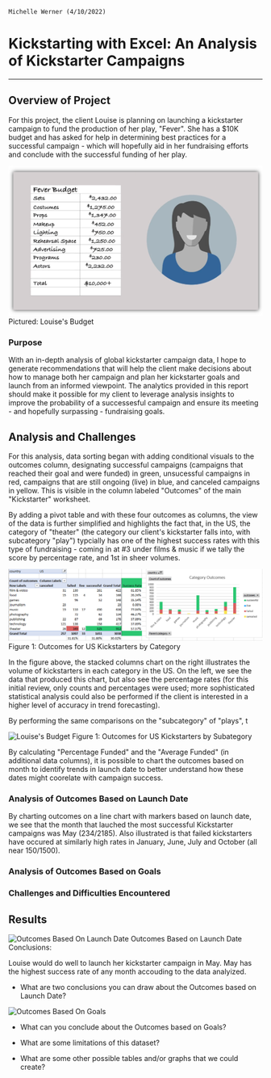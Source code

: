                                                                                       Michelle Werner (4/10/2022)
# Kickstarting with Excel: An Analysis of Kickstarter Campaigns 
---

## Overview of Project

For this project, the client Louise is planning on launching a kickstarter campaign to fund the production of her play, "Fever". She has a $10K budget and has asked for help in determining best practices for a successful campaign - which will hopefully aid in her fundraising efforts and conclude with the successful funding of her play. 

![Louise's Budget](Assets/FeverKickstarterforLouise.png)
Pictured: Louise's Budget

### Purpose

With an in-depth analysis of global kickstarter campaign data, I hope to generate recommendations that will help the client make decisions about how to manage both her campaign and plan her kickstarter goals and launch  from an informed viewpoint. The analytics provided in this report should make it possible for my client to leverage analysis insights to improve the probability of a successesful campaign and ensure its meeting - and hopefully surpassing - fundraising goals. 


## Analysis and Challenges

For this analysis, data sorting began with adding conditional visuals to the outcomes column, designating successful campaigns (campaigns that reached their goal and were funded) in green, unsucessful campaigns in red, campaigns that are still ongoing (live) in blue, and canceled campaigns in yellow. This is visible in the column labeled "Outcomes" of the main "Kickstarter" worksheet. 

By adding a pivot table and with these four outcomes as columns, the view of the data is further simplified and highlights the fact that, in the US, the category of "theater" (the category our client's kickstarter falls into, with subcategory "play") typcially has one of the highest success rates with this type of fundraising - coming in at #3 under films & music if we tally the score by percentage rate, and 1st in sheer volumes.


![Louise's Budget](Assets/Kickstarter_ParentCategoryOutcomes_US_withData.png)
Figure 1: Outcomes for US Kickstarters by Category

In the figure above, the stacked columns chart on the right illustrates the volume of kickstarters in each category in the US.  On the left, we see the data that produced this chart, but also see the percentage rates (for this initial review, only counts and percentages were used; more sophisticated statistical analysis could also be performed if the client is interested in a higher level of accuracy in trend forecasting).

By performing the same comparisons on the "subcategory" of "plays", t

![Louise's Budget](Assets/Kickstarter_SubcategoryOutcomes_US_withData.png)
Figure 1: Outcomes for US Kickstarters by Subategory


By calculating "Percentage Funded" and the "Average Funded" (in additional data columns), it is possible to chart the outcomes based on month to identify trends in launch date to better understand how these dates might coorelate with campaign success.



### Analysis of Outcomes Based on Launch Date

By charting outcomes on a line chart with markers based on launch date, we see that the month that lauched the most successful Kickstarter campaigns was May (234/2185). Also illustrated is that failed kickstarters have occured at similarly high rates in January, June, July and October (all near 150/1500).

### Analysis of Outcomes Based on Goals

### Challenges and Difficulties Encountered

## Results

![Outcomes Based On Launch Date](Assets/Kickstarter_OutcomesBasedOnLaunchDate.png)
Outcomes Based on Launch Date Conclusions:

Louise would do well to launch her kickstarter campaign in May. May has the highest success rate of any month accouding to the data analyized.


- What are two conclusions you can draw about the Outcomes based on Launch Date?


![Outcomes Based On Goals](Assets/Kickstarter_Outcomes_vs_Goals.png)
- What can you conclude about the Outcomes based on Goals?

- What are some limitations of this dataset?

- What are some other possible tables and/or graphs that we could create?

